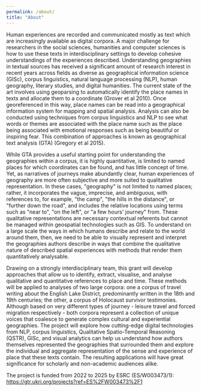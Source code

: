 ```yaml
---
permalink: /about/
title: "About"
---
```


Human experiences are recorded and communicated mostly as text which are increasingly available as digital corpora. A major challenge for researchers in the social sciences, humanities and computer sciences is how to use these texts in interdisciplinary settings to develop cohesive understandings of the experiences described. Understanding geographies in textual sources has received a significant amount of research interest in recent years across fields as diverse as geographical information science (GISc), corpus linguistics, natural language processing (NLP), human geography, literary studies, and digital humanities. The current state of the art involves using geoparsing to automatically identify the place names in texts and allocate them to a coordinate (Grover et al 2010). Once georeferenced in this way, place names can be read into a geographical information system for mapping and spatial analysis. Analysis can also be conducted using techniques from corpus linguistics and NLP to see what words or themes are associated with the place name such as the place being associated with emotional responses such as being beautiful or inspiring fear. This combination of approaches is known as geographical text analysis (GTA) (Gregory et al 2015).

While GTA provides a useful starting point for understanding the geographies within a corpus, it is highly quantitative, is limited to named places for which coordinates can be found, and has little concept of time. Yet, as narratives of journeys make abundantly clear, human experiences of geography are more often subjective and more suited to qualitative representation. In these cases, "geography" is not limited to named places; rather, it incorporates the vague, imprecise, and ambiguous, with references to, for example, "the camp", "the hills in the distance", or "further down the road", and includes the relative locations using terms such as "near to", "on the left", or "a few hours' journey" from. These qualitative representations are necessary contextual referents but cannot be managed within geospatial technologies such as GIS. To understand on a large scale the ways in which humans describe and relate to the world around them, then, we need to be able to visually represent and interpret the geographies authors describe in ways that combine the qualitative nature of described spatial experiences with methods that render them quantitatively analysable.

Drawing on a strongly interdisciplinary team, this grant will develop approaches that allow us to identify, extract, visualise, and analyse qualitative and quantitative references to place and time. These methods will be applied to analyses of two large corpora: one a corpus of travel writing about the English Lake District, predominantly written in the 18th and 19th centuries; the other, a corpus of Holocaust survivor testimonies. Although based on very different types of journey - leisure travel and forced migration respectively - both corpora represent a collection of unique voices that coalesce to generate complex cultural and experiential geographies. The project will explore how cutting-edge digital technologies from NLP, corpus linguistics, Qualitative Spatio-Temporal Reasoning (QSTR), GISc, and visual analytics can help us understand how authors themselves represented the geographies that surrounded them and explore the individual and aggregate representation of the sense and experience of place that these texts contain. The resulting applications will have great significance for scholarly and non-academic audiences alike.

The project is funded from 2022 to 2025 by ESRC (ES/W003473/1): https://gtr.ukri.org/projects?ref=ES%2FW003473%2F1
